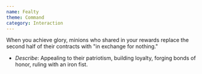 ```yaml
---
name: Fealty
theme: Command
category: Interaction
---
```


When you achieve glory, minions who shared in your rewards replace the second half of their contracts with "in exchange for nothing." 

* *Describe*: Appealing to their patriotism, building loyalty, forging bonds of honor, ruling with an iron fist.